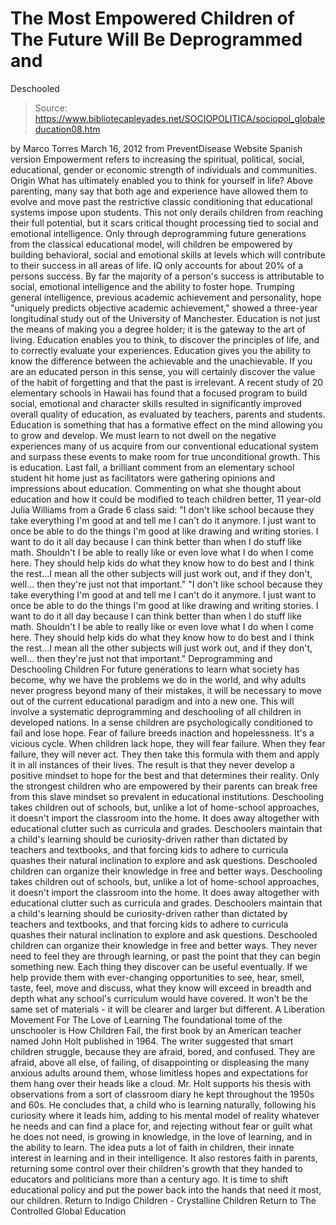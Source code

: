 # The Most Empowered Children of The Future Will Be Deprogrammed and 
Deschooled

> Source: https://www.bibliotecapleyades.net/SOCIOPOLITICA/sociopol_globaleducation08.htm

by Marco Torres
March 16, 2012 from PreventDisease Website
Spanish version
Empowerment refers to increasing the spiritual, political, social, educational, gender or economic strength of individuals and communities.
Origin
What has ultimately enabled you to think for yourself in life?
Above parenting, many say that both age and experience have allowed them to evolve and move past the restrictive classic conditioning that educational systems impose upon students.
This not only derails children from reaching their full potential, but it scars critical thought processing tied to social and emotional intelligence.
Only through deprogramming future generations from the classical educational model, will children be empowered by building behavioral, social and emotional skills at levels which will contribute to their success in all areas of life.
IQ only accounts for about 20% of a persons success.
By far the majority of a person's success is attributable to social, emotional intelligence and the ability to foster hope. Trumping general intelligence, previous academic achievement and personality, hope "uniquely predicts objective academic achievement," showed a three-year longitudinal study out of the University of Manchester. Education is not just the means of making you a degree holder; it is the gateway to the art of living. Education enables you to think, to discover the principles of life, and to correctly evaluate your experiences. Education gives you the ability to know the difference between the achievable and the unachievable. If you are an educated person in this sense, you will certainly discover the value of the habit of forgetting and that the past is irrelevant. A recent study of 20 elementary schools in Hawaii has found that a focused program to build social, emotional and character skills resulted in significantly improved overall quality of education, as evaluated by teachers, parents and students. Education is something that has a formative effect on the mind allowing you to grow and develop. We must learn to not dwell on the negative experiences many of us acquire from our conventional educational system and surpass these events to make room for true unconditional growth. This is education. Last fall, a brilliant comment from an elementary school student hit home just as facilitators were gathering opinions and impressions about education.
Commenting on what she thought about education and how it could be modified to teach children better, 11 year-old Julia Williams from a Grade 6 class said:
"I don't like school because they take everything I'm good at and tell me I can't do it anymore. I just want to once be able to do the things I'm good at like drawing and writing stories. I want to do it all day because I can think better than when I do stuff like math. Shouldn't I be able to really like or even love what I do when I come here. They should help kids do what they know how to do best and I think the rest...I mean all the other subjects will just work out, and if they don't, well... then they're just not that important."
"I don't like school because they take everything I'm good at and tell me I can't do it anymore. I just want to once be able to do the things I'm good at like drawing and writing stories. I want to do it all day because I can think better than when I do stuff like math.
Shouldn't I be able to really like or even love what I do when I come here. They should help kids do what they know how to do best and I think the rest...I mean all the other subjects will just work out, and if they don't, well... then they're just not that important."
Deprogramming and Deschooling Children For future generations to learn what society has become, why we have the problems we do in the world, and why adults never progress beyond many of their mistakes, it will be necessary to move out of the current educational paradigm and into a new one.
This will involve a systematic deprogramming and deschooling of all children in developed nations. In a sense children are psychologically conditioned to fail and lose hope. Fear of failure breeds inaction and hopelessness. It's a vicious cycle. When children lack hope, they will fear failure. When they fear failure, they will never act.
They then take this formula with them and apply it in all instances of their lives. The result is that they never develop a positive mindset to hope for the best and that determines their reality.
Only the strongest children who are empowered by their parents can break free from this slave mindset so prevalent in educational institutions.
Deschooling takes children out of schools, but, unlike a lot of home-school approaches, it doesn't import the classroom into the home. It does away altogether with educational clutter such as curricula and grades. Deschoolers maintain that a child's learning should be curiosity-driven rather than dictated by teachers and textbooks, and that forcing kids to adhere to curricula quashes their natural inclination to explore and ask questions. Deschooled children can organize their knowledge in free and better ways.
Deschooling takes children out of schools, but, unlike a lot of home-school approaches, it doesn't import the classroom into the home. It does away altogether with educational clutter such as curricula and grades.
Deschoolers maintain that a child's learning should be curiosity-driven rather than dictated by teachers and textbooks, and that forcing kids to adhere to curricula quashes their natural inclination to explore and ask questions.
Deschooled children can organize their knowledge in free and better ways.
They never need to feel they are through learning, or past the point that they can begin something new.
Each thing they discover can be useful eventually. If we help provide them with ever-changing opportunities to see, hear, smell, taste, feel, move and discuss, what they know will exceed in breadth and depth what any school's curriculum would have covered.
It won't be the same set of materials - it will be clearer and larger but different.
A Liberation Movement For The Love of Learning The foundational tome of the unschooler is How Children Fail, the first book by an American teacher named John Holt published in 1964.
The writer suggested that smart children struggle,
because they are afraid, bored, and confused. They are afraid, above all else, of failing, of disappointing or displeasing the many anxious adults around them, whose limitless hopes and expectations for them hang over their heads like a cloud.
Mr. Holt supports his thesis with observations from a sort of classroom diary he kept throughout the 1950s and 60s.
He concludes that,
a child who is learning naturally, following his curiosity where it leads him, adding to his mental model of reality whatever he needs and can find a place for, and rejecting without fear or guilt what he does not need, is growing in knowledge, in the love of learning, and in the ability to learn.
The idea puts a lot of faith in children, their innate interest in learning and in their intelligence. It also restores faith in parents, returning some control over their children's growth that they handed to educators and politicians more than a century ago. It is time to shift educational policy and put the power back into the hands that need it most, our children.
Return to Indigo Children - Crystalline Children
Return to The Controlled Global Education

